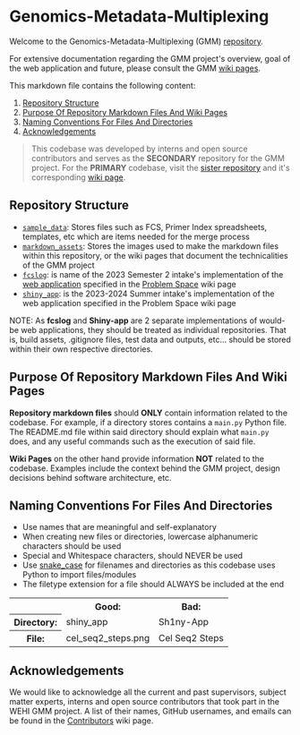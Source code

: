 # Genomics-Metadata-Multiplexing

Welcome to the  Genomics-Metadata-Multiplexing (GMM) [repository](https://github.com/WEHI-ResearchComputing/Genomics-Metadata-Multiplexing).

For extensive documentation regarding the GMM project's overview, goal of the web application and future, please consult the GMM [wiki pages](https://github.com/WEHI-ResearchComputing/Genomics-Metadata-Multiplexing/wiki).

This markdown file contains the following content:
1. [Repository Structure](#repository-structure)
2. [Purpose Of Repository Markdown Files And Wiki Pages](#purpose-of-repository-markdown-files-and-wiki-pages)
3. [Naming Conventions For Files And Directories](#naming-conventions-for-files-and-directories)
4. [Acknowledgements](#acknowledgements)

> This codebase was developed by interns and open source contributors and serves as the **SECONDARY** repository for the GMM project. For the **PRIMARY** codebase, visit the [sister repository](https://github.com/WEHIGenomicsRnD/celseq-sample-sheet-generator) and it's corresponding [wiki page](https://github.com/WEHI-ResearchComputing/Genomics-Metadata-Multiplexing/wiki/Sister-Repository).

## Repository Structure
- [```sample_data```](./sample_data/): Stores files such as FCS, Primer Index spreadsheets, templates, etc which are items needed for the merge process
- [```markdown_assets```](./markdown_assets/): Stores the images used to make the markdown files within this repository, or the wiki pages that document the technicalities of the GMM project
- [```fcslog```](./fcslog/): is name of the 2023 Semester 2 intake's implementation of the [web application](https://github.com/WEHI-ResearchComputing/Genomics-Metadata-Multiplexing/wiki/Problem-Space#web-application) specified in the [Problem Space](https://github.com/WEHI-ResearchComputing/Genomics-Metadata-Multiplexing/wiki/Problem-Space) wiki page
- [```shiny_app```](./shiny_app/): is the 2023-2024 Summer intake's implementation of the web application specified in the Problem Space wiki page

NOTE: As **fcslog** and **Shiny-app** are 2 separate implementations of would-be web applications, they should be treated as individual repositories. That is, build assets, .gitignore files, test data and outputs, etc... should be stored within their own respective directories.

## Purpose Of Repository Markdown Files And Wiki Pages
**Repository markdown files** should **ONLY** contain information related to the codebase. For example, if a directory stores contains a ```main.py``` Python file. The README.md file within said directory should explain what ```main.py``` does, and any useful commands such as the execution of said file.

**Wiki Pages** on the other hand provide information **NOT** related to the codebase. Examples include the context behind the GMM project, design decisions behind software architecture, etc.

## Naming Conventions For Files And Directories
- Use names that are meaningful and self-explanatory
- When creating new files or directories, lowercase alphanumeric characters should be used
- Special and Whitespace characters, should NEVER be used
- Use [snake_case](https://developer.mozilla.org/en-US/docs/Glossary/Snake_case) for filenames and directories as this codebase uses Python to import files/modules
- The filetype extension for a file should ALWAYS be included at the end
<table>
    <tr>
        <th>&nbsp</th>
        <th>Good:</th>
        <th>Bad:</th>
    </tr>
    <tr>
        <th>Directory:</th>
        <td>shiny_app</td>
        <td>Sh1ny-App</td>
    </tr>
    <tr>
        <th>File:</th>
        <td>cel_seq2_steps.png</td>
        <td>Cel Seq2 Steps</td> 
    </tr>
</table>

## Acknowledgements
We would like to acknowledge all the current and past supervisors, subject matter experts, interns and open source contributors that took part in the WEHI GMM project. A list of their names, GitHub usernames, and emails can be found in the [Contributors](https://github.com/WEHI-ResearchComputing/Genomics-Metadata-Multiplexing/wiki/Contributors) wiki page.
